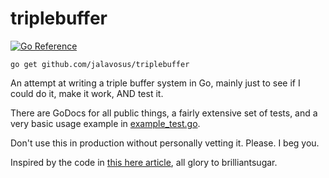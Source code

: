 # triplebuffer

[![Go Reference](https://pkg.go.dev/badge/github.com/jalavosus/triplebuffer.svg)](https://pkg.go.dev/github.com/jalavosus/triplebuffer)

`go get github.com/jalavosus/triplebuffer`

An attempt at writing a triple buffer system in Go, mainly just to see if 
I could do it, make it work, AND test it.

There are GoDocs for all public things, a fairly extensive set of tests,
and a very basic usage example in [example_test.go](./example_test.go).

Don't use this in production without personally vetting it. Please. I beg you.

Inspired by the code in [this here article](https://brilliantsugar.github.io/posts/how-i-learned-to-stop-worrying-and-love-juggling-c++-atomics/),
all glory to brilliantsugar. 